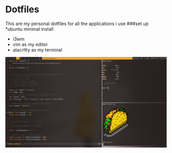 # Dotfiles
This are my personal dotfiles for all the applications i use
###set up 
*ubuntu minimal install
* i3wm 
* vim as my editor
* alacritty as my terminal

![Screenshot](preview.png)
